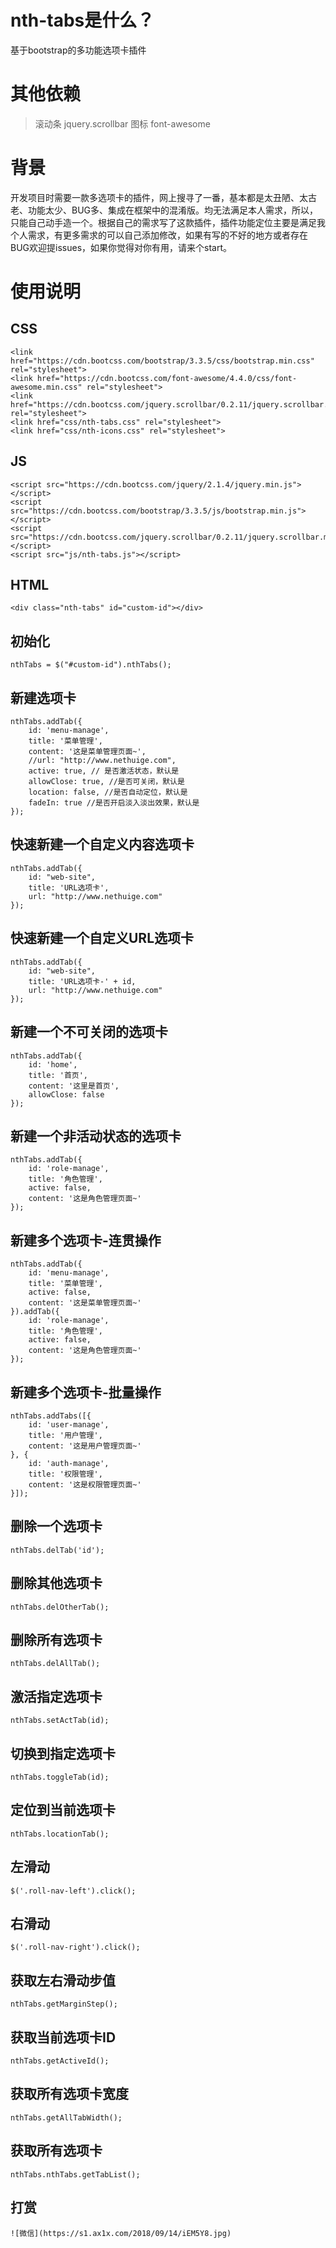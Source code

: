 # nth-tabs是什么？
基于bootstrap的多功能选项卡插件
# 其他依赖
> 滚动条 jquery.scrollbar
> 图标 font-awesome

# 背景
开发项目时需要一款多选项卡的插件，网上搜寻了一番，基本都是太丑陋、太古老、功能太少、BUG多、集成在框架中的混淆版。均无法满足本人需求，所以，只能自己动手造一个。根据自己的需求写了这款插件，插件功能定位主要是满足我个人需求，有更多需求的可以自己添加修改，如果有写的不好的地方或者存在BUG欢迎提issues，如果你觉得对你有用，请来个start。
# 使用说明
## CSS
```
<link href="https://cdn.bootcss.com/bootstrap/3.3.5/css/bootstrap.min.css" rel="stylesheet">
<link href="https://cdn.bootcss.com/font-awesome/4.4.0/css/font-awesome.min.css" rel="stylesheet">
<link href="https://cdn.bootcss.com/jquery.scrollbar/0.2.11/jquery.scrollbar.min.css" rel="stylesheet">
<link href="css/nth-tabs.css" rel="stylesheet">
<link href="css/nth-icons.css" rel="stylesheet">
```
## JS
```
<script src="https://cdn.bootcss.com/jquery/2.1.4/jquery.min.js"></script>
<script src="https://cdn.bootcss.com/bootstrap/3.3.5/js/bootstrap.min.js"></script>
<script src="https://cdn.bootcss.com/jquery.scrollbar/0.2.11/jquery.scrollbar.min.js"></script>
<script src="js/nth-tabs.js"></script>
```
## HTML
```
<div class="nth-tabs" id="custom-id"></div>
```
## 初始化
```
nthTabs = $("#custom-id").nthTabs();
```
## 新建选项卡
```
nthTabs.addTab({
    id: 'menu-manage',
    title: '菜单管理',
    content: '这是菜单管理页面~',
    //url: "http://www.nethuige.com",
    active: true, // 是否激活状态，默认是
    allowClose: true, //是否可关闭，默认是
    location: false, //是否自动定位，默认是
    fadeIn: true //是否开启淡入淡出效果，默认是
});
```
## 快速新建一个自定义内容选项卡
```
nthTabs.addTab({
    id: "web-site",
    title: 'URL选项卡',
    url: "http://www.nethuige.com"
});
```
## 快速新建一个自定义URL选项卡
```
nthTabs.addTab({
    id: "web-site",
    title: 'URL选项卡-' + id,
    url: "http://www.nethuige.com"
});
```
## 新建一个不可关闭的选项卡
```
nthTabs.addTab({
    id: 'home',
    title: '首页',
    content: '这里是首页',
    allowClose: false
});
```
## 新建一个非活动状态的选项卡
```
nthTabs.addTab({
    id: 'role-manage',
    title: '角色管理',
    active: false,
    content: '这是角色管理页面~'
});
```
## 新建多个选项卡-连贯操作
```
nthTabs.addTab({
    id: 'menu-manage',
    title: '菜单管理',
    active: false,
    content: '这是菜单管理页面~'
}).addTab({
    id: 'role-manage',
    title: '角色管理',
    active: false,
    content: '这是角色管理页面~'
});
```
## 新建多个选项卡-批量操作
```
nthTabs.addTabs([{
    id: 'user-manage',
    title: '用户管理',
    content: '这是用户管理页面~'
}, {
    id: 'auth-manage',
    title: '权限管理',
    content: '这是权限管理页面~'
}]);
```
## 删除一个选项卡
```
nthTabs.delTab('id');
```
## 删除其他选项卡
```
nthTabs.delOtherTab();
```
## 删除所有选项卡
```
nthTabs.delAllTab();
```
## 激活指定选项卡
```
nthTabs.setActTab(id);
```
## 切换到指定选项卡
```
nthTabs.toggleTab(id);
```
## 定位到当前选项卡
```
nthTabs.locationTab();
```
## 左滑动
```
$('.roll-nav-left').click();
```
## 右滑动
```
$('.roll-nav-right').click();
```
## 获取左右滑动步值
```
nthTabs.getMarginStep();
```
## 获取当前选项卡ID
```
nthTabs.getActiveId();
```
## 获取所有选项卡宽度
```
nthTabs.getAllTabWidth();
```
## 获取所有选项卡
```
nthTabs.nthTabs.getTabList();
```

## 打赏
```
![微信](https://s1.ax1x.com/2018/09/14/iEM5Y8.jpg)

```